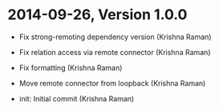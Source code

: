 2014-09-26, Version 1.0.0
=========================

 * Fix strong-remoting dependency version (Krishna Raman)

 * Fix relation access via remote connector (Krishna Raman)

 * Fix formatting (Krishna Raman)

 * Move remote connector from loopback (Krishna Raman)

 * init: Initial commit (Krishna Raman)

